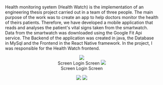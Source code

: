 Health monitoring syetem (Health Watch) is the implementation of an engineering thesis project carried out in a team of three people. The main purpose of the work was to create an app to help doctors monitor the health of theirs patients. Therefore, we have developed a mobile application that reads and analyses the patient's vital signs taken from the smartwatch. Data from the smartwatch was downloaded using the Google Fit Api service. The Backend of the application was created in java, the Database in MySql and the Frontend in the React Native framework. In the project, I was responsible for the Health Watch frontend. 


<div align="center">
  <p align="row">
    <img src="https://user-images.githubusercontent.com/65900710/226182589-66d15530-2347-4a82-8921-0c4fb9723e9d.jpg"></br>
    Screen Login Screen
    <img src="https://user-images.githubusercontent.com/65900710/226182589-66d15530-2347-4a82-8921-0c4fb9723e9d.jpg"></br>
    Screen Login Screen
  </p>
  <img src="https://user-images.githubusercontent.com/65900710/226182589-66d15530-2347-4a82-8921-0c4fb9723e9d.jpg">   
  <img src="https://user-images.githubusercontent.com/65900710/226182589-66d15530-2347-4a82-8921-0c4fb9723e9d.jpg">   
  </div>


